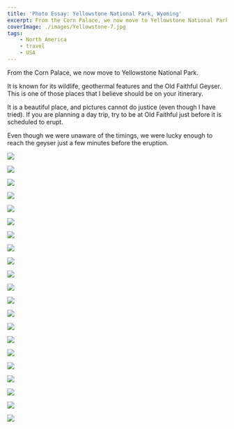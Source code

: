 ```yaml
---
title: 'Photo Essay: Yellowstone National Park, Wyoming'
excerpt: From the Corn Palace, we now move to Yellowstone National Park. It is a beautiful place, and pictures cannot do justice.
coverImage: ./images/Yellowstone-7.jpg
tags:
    - North America
    - travel
    - USA
---
```


From the Corn Palace, we now move to Yellowstone National Park.

It is known for its wildlife, geothermal features and the Old Faithful Geyser. This is one of those places that I believe should be on your itinerary.

It is a beautiful place, and pictures cannot do justice (even though I have tried). If you are planning a day trip, try to be at Old Faithful just before it is scheduled to erupt.

Even though we were unaware of the timings, we were lucky enough to reach the geyser just a few minutes before the eruption.

![](./images/Yellowstone-1.jpg)

![](./images/Yellowstone-2.jpg)

![](./images/Yellowstone-3.jpg)

![](./images/Yellowstone-4.jpg)

![](./images/Yellowstone-5.jpg)

![](./images/Yellowstone-6.jpg)

![](./images/Yellowstone-7.jpg)

![](./images/Yellowstone-8.jpg)

![](./images/Yellowstone-9.jpg)

![](./images/Yellowstone-10.jpg)

![](./images/Yellowstone-11.jpg)

![](./images/Yellowstone-12.jpg)

![](./images/Yellowstone-13.jpg)

![](./images/Yellowstone-14.jpg)

![](./images/Yellowstone-15.jpg)

![](./images/Yellowstone-16.jpg)

![](./images/Yellowstone-17.jpg)

![](./images/Yellowstone-18.jpg)

![](./images/Yellowstone-19.jpg)

![](./images/Yellowstone-20.jpg)

![](./images/Yellowstone-21.jpg)
